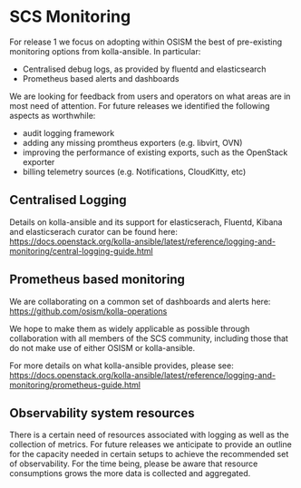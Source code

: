 # SCS Monitoring

For release 1 we focus on adopting within OSISM the best of
pre-existing monitoring options from kolla-ansible. In particular:

* Centralised debug logs, as provided by fluentd and elasticsearch
* Prometheus based alerts and dashboards

We are looking for feedback from users and operators on what areas are in most
need of attention.
For future releases we identified the following aspects as worthwhile:

* audit logging framework
* adding any missing promtheus exporters (e.g. libvirt, OVN)
* improving the performance of existing exports, such as the OpenStack exporter
* billing telemetry sources (e.g. Notifications, CloudKitty, etc)

## Centralised Logging

Details on kolla-ansible and its support for elasticserach,
Fluentd, Kibana and elasticserach curator can be found here:
https://docs.openstack.org/kolla-ansible/latest/reference/logging-and-monitoring/central-logging-guide.html

## Prometheus based monitoring

We are collaborating on a common set of dashboards and alerts here:
https://github.com/osism/kolla-operations

We hope to make them as widely applicable as possible through collaboration
with all members of the SCS community, including those that do not make use
of either OSISM or kolla-ansible.

For more details on what kolla-ansible provides, please see:
https://docs.openstack.org/kolla-ansible/latest/reference/logging-and-monitoring/prometheus-guide.html

## Observability system resources

There is a certain need of resources associated with logging as well as the collection of metrics.
For future releases we anticipate to provide an outline for the capacity needed in certain setups
to achieve the recommended set of observability. For the time being, please be aware that resource
consumptions grows the more data is collected and aggregated.
